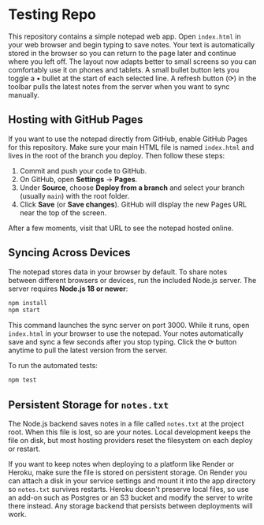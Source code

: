 # Testing Repo

This repository contains a simple notepad web app. Open `index.html` in your web browser and begin typing to save notes. Your text is automatically stored in the browser so you can return to the page later and continue where you left off. The layout now adapts better to small screens so you can comfortably use it on phones and tablets. A small bullet button lets you toggle a • bullet at the start of each selected line. A refresh button (⟳) in the toolbar pulls the latest notes from the server when you want to sync manually.

## Hosting with GitHub Pages

If you want to use the notepad directly from GitHub, enable GitHub Pages for this repository. Make sure your main HTML file is named `index.html` and lives in the root of the branch you deploy. Then follow these steps:

1. Commit and push your code to GitHub.
2. On GitHub, open **Settings** → **Pages**.
3. Under **Source**, choose **Deploy from a branch** and select your branch (usually `main`) with the root folder.
4. Click **Save** (or **Save changes**). GitHub will display the new Pages URL near the top of the screen.

After a few moments, visit that URL to see the notepad hosted online.

## Syncing Across Devices

The notepad stores data in your browser by default. To share notes between different browsers or devices, run the included Node.js server. The server requires **Node.js 18 or newer**:

```bash
npm install
npm start
```

This command launches the sync server on port 3000. While it runs, open `index.html` in your browser to use the notepad. Your notes automatically save and sync a few seconds after you stop typing. Click the ⟳ button anytime to pull the latest version from the server.

To run the automated tests:

```bash
npm test
```

## Persistent Storage for `notes.txt`

The Node.js backend saves notes in a file called `notes.txt` at the project root. When this file is lost, so are your notes. Local development keeps the file on disk, but most hosting providers reset the filesystem on each deploy or restart.

If you want to keep notes when deploying to a platform like Render or Heroku, make sure the file is stored on persistent storage. On Render you can attach a disk in your service settings and mount it into the app directory so `notes.txt` survives restarts. Heroku doesn't preserve local files, so use an add-on such as Postgres or an S3 bucket and modify the server to write there instead. Any storage backend that persists between deployments will work.
